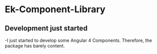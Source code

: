 # Ek-Component-Library

## Development just started

-I just started to develop some Angular 4 Components. Therefore, the package has barely content.